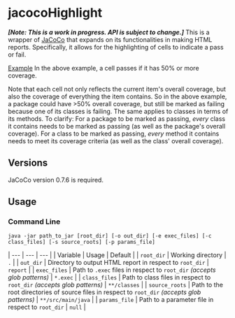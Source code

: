 # jacocoHighlight
**_[Note: This is a work in progress. API is subject to change.]_**
This is a wrapper of [JaCoCo](http://eclemma.org/jacoco/ "JaCoCo") that expands on its functionalities in making HTML reports. Specifically, it allows for the highlighting of cells to indicate a pass or fail.

[Example](http://htmlpreview.github.io/?https://github.com/nkalonia1/jacocoHighlight/master/example_report/index.html "JaCoCo Example")
In the above example, a cell passes if it has 50% or more coverage.

Note that each cell not only reflects the current item's overall coverage, but also the coverage of everything the item contains. So in the above example, a package could have >50% overall coverage, but still be marked as failing because one of its classes is failing. The same applies to classes in terms of its methods.
To clarify: For a package to be marked as passing, *every* class it contains needs to be marked as passing (as well as the package's overall coverage). For a class to be marked as passing, *every* method it contains needs to meet its coverage criteria (as well as the class' overall coverage).

## Versions
JaCoCo version 0.7.6 is required.

## Usage
### Command Line
`java -jar path_to_jar [root_dir] [-o out_dir] [-e exec_files] [-c class_files] [-s source_roots] [-p params_file]`

| --- | --- | --- |
| Variable | Usage | Default |
| `root_dir` | Working directory | `.` |
| `out_dir` | Directory to output HTML report in respect to `root_dir` | `report` |
| `exec_files` | Path to `.exec` files in respect to `root_dir` _(accepts glob patterns)_ | `*.exec` |
| `class_files` | Path to class files in respect to `root_dir` _(accepts glob patterns)_ | `**/classes` |
| `source_roots` | Path to the root directories of source files in respect to `root_dir` _(accepts glob patterns)_ | `**/src/main/java` |
| `params_file` | Path to a parameter file in respect to `root_dir` | `null` |


